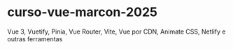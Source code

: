 # curso-vue-marcon-2025
Vue 3, Vuetify, Pinia, Vue Router, Vite, Vue por CDN, Animate CSS, Netlify e outras ferramentas
